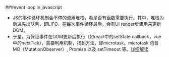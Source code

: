 ###event loop in javascript
* JS的事件循环机制会不停的调用堆栈，看是否有函数需要执行。其中，堆栈为后进先出队列，即LIFO。在每次事件循环最后，会有UI render步骤用来更新DOM。
* 于是，为保证事件在DOM更新后执行（如react中的setState callback，vue中的nextTick），需要利用机制，找到方法，即microtask。microtask 包含 MO（MutationObserver）, Promise 以及 setTimeout 等。[详细解读](https://jakearchibald.com/2015/tasks-microtasks-queues-and-schedules/)